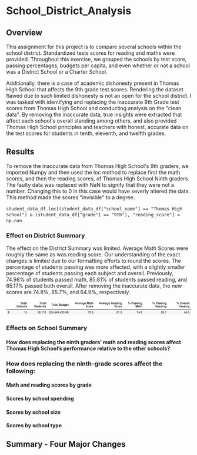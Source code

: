 # School_District_Analysis

## Overview
This assignment for this project is to compare several schools within the school district. Standardized tests scores for reading and maths were provided. Throughout this exercise, we grouped the schools by test score, passing percentages, budgets per capita, and even whether or not a school was a District School or a Charter School.

Additionally, there is a case of academic dishonesty present in Thomas High School that affects the 9th grade test scores. Rendering the dataset flawed due to such limited dishonesty is not an open for the school district. I was tasked with identifying and replacing the inaccurate 9th Grade test scores from Thomas High School and conducting analysis on the "clean data". By removing the inaccurate data, true insights were extracted that affect each school's overall standing among others, and also provided Thomas High School principles and teachers with honest, accurate data on the test scores for students in tenth, eleventh, and twelfth grades.

## Results
To remove the inaccurate data from Thomas High School's 9th graders, we imported Numpy and then used the loc method to replace first the math scores, and then the reading scores, of Thomas High School Ninth graders. The faulty data was replaced with NaN to signify that they were not a number. Changing this to 0 in this case would have severly altered the data. This method made the scores "invisible" to a degree.
```
student_data_df.loc[(student_data_df["school_name"] == "Thomas High School") & (student_data_df["grade"] == "9th"), "reading_score"] = np.nan
```

### Effect on District Summary

The effect on the District Summary was limited. Average Math Scores were roughly the same as was reading score. Our understanding of the exact changes is limited due to our formatting efforts to round the scores. The percentage of students passing was more affected, with a slightly smaller percentage of students passing each subject and overall. Previously, 74.98% of students passed math, 85.81% of students passed reading, and 65.17% passed both overall. After removing the inaccurate data, the new scores are 74.8%, 85.7%, and 64.9%, respectively.

![new_districtsummary](new_districtsummary.png)

### Effects on School Summary


#### How does replacing the ninth graders’ math and reading scores affect Thomas High School’s performance relative to the other schools?


### How does replacing the ninth-grade scores affect the following:
#### Math and reading scores by grade

#### Scores by school spending

#### Scores by school size
#### Scores by school type

## Summary - Four Major Changes

